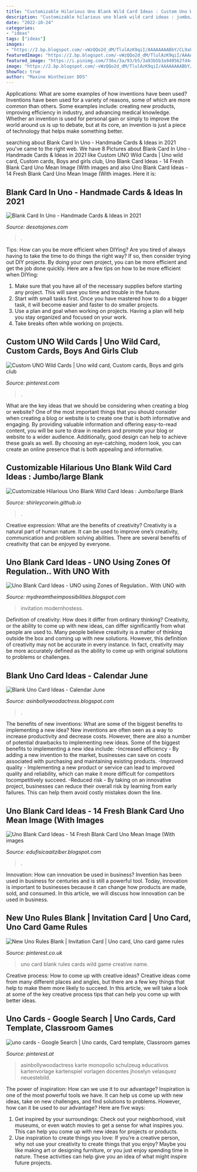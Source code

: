 ```yaml
---
title: "Customizable Hilarious Uno Blank Wild Card Ideas : Custom Uno Wild Cards"
description: "Customizable hilarious uno blank wild card ideas : jumbo/large blank"
date: "2022-10-24"
categories:
- "ideas"
tags: ["ideas"]
images:
- "https://2.bp.blogspot.com/-vWzQQo2d_dM/TlulAzK9qiI/AAAAAAAABbY/CL9aFQwuyeE/s1600/_DSC4784sbb.jpg"
featuredImage: "https://2.bp.blogspot.com/-vWzQQo2d_dM/TlulAzK9qiI/AAAAAAAABbY/CL9aFQwuyeE/s1600/_DSC4784sbb.jpg"
featured_image: "https://i.pinimg.com/736x/3a/93/b5/3a93b5b3a949562fd444d84bbbc2fe9c--uno-cards-game-cards.jpg"
image: "https://2.bp.blogspot.com/-vWzQQo2d_dM/TlulAzK9qiI/AAAAAAAABbY/CL9aFQwuyeE/s1600/_DSC4784sbb.jpg"
ShowToc: true
author: "Maxine Wintheiser DDS"
---
```



Applications: What are some examples of how inventions have been used?
Inventions have been used for a variety of reasons, some of which are more common than others. Some examples include: creating new products, improving efficiency in industry, and advancing medical knowledge. Whether an invention is used for personal gain or simply to improve the world around us is up to debate, but at its core, an invention is just a piece of technology that helps make something better.

	

		
searching about Blank Card In Uno - Handmade Cards &amp; Ideas in 2021 you've came to the right web. We have 8 Pictures about Blank Card In Uno - Handmade Cards &amp; Ideas in 2021 like Custom UNO Wild Cards | Uno wild card, Custom cards, Boys and girls club, Uno Blank Card Ideas - 14 Fresh Blank Card Uno Mean Image (With images and also Uno Blank Card Ideas - 14 Fresh Blank Card Uno Mean Image (With images. Here it is:
		
    
## Blank Card In Uno - Handmade Cards &amp; Ideas In 2021

<img loading=lazy src="https://ih1.redbubble.net/image.1025003621.1779/papergc,500x,w,f8f8f8-pad,1000x1000,f8f8f8.jpg" onerror="this.onerror=null;this.src='https://tse4.mm.bing.net/th?id=OIP.6jE0scVA2C8AqJrBdvgaWQHaHa&amp;pid=15.1';" alt="Blank Card In Uno - Handmade Cards &amp; Ideas in 2021">

_Source: desotojones.com_

>. 

	

Tips: How can you be more efficient when DIYing?
Are you tired of always having to take the time to do things the right way? If so, then consider trying out DIY projects. By doing your own project, you can be more efficient and get the job done quickly. Here are a few tips on how to be more efficient when DIYing: 
1. Make sure that you have all of the necessary supplies before starting any project. This will save you time and trouble in the future.
2. Start with small tasks first. Once you have mastered how to do a bigger task, it will become easier and faster to do smaller projects. 
3. Use a plan and goal when working on projects. Having a plan will help you stay organized and focused on your work. 
4. Take breaks often while working on projects.

    
## Custom UNO Wild Cards | Uno Wild Card, Custom Cards, Boys And Girls Club

<img loading=lazy src="https://i.pinimg.com/736x/93/fb/be/93fbbee83ff4b9ebd3894c3b4d926ea6.jpg" onerror="this.onerror=null;this.src='https://tse1.mm.bing.net/th?id=OIP.S94KlHOhqXKAkWzcEB1S4AHaJ3&amp;pid=15.1';" alt="Custom UNO Wild Cards | Uno wild card, Custom cards, Boys and girls club">

_Source: pinterest.com_

>. 

	

What are the key ideas that we should be considering when creating a blog or website?
One of the most important things that you should consider when creating a blog or website is to create one that is both informative and engaging. By providing valuable information and offering easy-to-read content, you will be sure to draw in readers and promote your blog or website to a wider audience. Additionally, good design can help to achieve these goals as well. By choosing an eye-catching, modern look, you can create an online presence that is both appealing and informative.

    
## Customizable Hilarious Uno Blank Wild Card Ideas : Jumbo/large Blank

<img loading=lazy src="https://ecdn.teacherspayteachers.com/thumbitem/Blank-Editable-Uno-Card-Game-All-4-colors-and-Wild-Cards--4563197-1565155751/original-4563197-1.jpg" onerror="this.onerror=null;this.src='https://tse1.mm.bing.net/th?id=OIP.dv2omPm6Qq32NGTkuO2WGgEOFe&amp;pid=15.1';" alt="Customizable Hilarious Uno Blank Wild Card Ideas : Jumbo/large Blank">

_Source: shirleycorwin.github.io_

>. 

	

Creative expression: What are the benefits of creativity?
Creativity is a natural part of human nature. It can be used to improve one’s creativity, communication and problem solving abilities. There are several benefits of creativity that can be enjoyed by everyone.

    
## Uno Blank Card Ideas - UNO Using Zones Of Regulation.. With UNO With

<img loading=lazy src="https://i.pinimg.com/originals/05/12/d7/0512d72f461c83421881a8616e3c34ac.jpg" onerror="this.onerror=null;this.src='https://tse3.mm.bing.net/th?id=OIP.awp7V87AykQ_s1YQnezi6wHaHa&amp;pid=15.1';" alt="Uno Blank Card Ideas - UNO using Zones of Regulation.. With UNO with">

_Source: mydreamtheimpossibilities.blogspot.com_

>invitation modernhostess. 

	

Definition of creativity: How does it differ from ordinary thinking?
Creativity, or the ability to come up with new ideas, can differ significantly from what people are used to. Many people believe creativity is a matter of thinking outside the box and coming up with new solutions. However, this definition of creativity may not be accurate in every instance. In fact, creativity may be more accurately defined as the ability to come up with original solutions to problems or challenges.

    
## Blank Uno Card Ideas - Calendar June

<img loading=lazy src="https://2.bp.blogspot.com/-vWzQQo2d_dM/TlulAzK9qiI/AAAAAAAABbY/CL9aFQwuyeE/s1600/_DSC4784sbb.jpg" onerror="this.onerror=null;this.src='https://tse4.mm.bing.net/th?id=OIP.vUJrBsBeuuMTS06ywzaBOAHaE8&amp;pid=15.1';" alt="Blank Uno Card Ideas - Calendar June">

_Source: asinbollywoodactress.blogspot.com_

>. 

	

The benefits of new inventions: What are some of the biggest benefits to implementing a new idea?
New inventions are often seen as a way to increase productivity and decrease costs. However, there are also a number of potential drawbacks to implementing new ideas. Some of the biggest benefits to implementing a new idea include: 
-Increased efficiency - By adding a new invention to the market, businesses can save on costs associated with purchasing and maintaining existing products. 
-Improved quality - Implementing a new product or service can lead to improved quality and reliability, which can make it more difficult for competitors tocompetitively succeed. 
-Reduced risk - By taking on an innovative project, businesses can reduce their overall risk by learning from early failures. This can help them avoid costly mistakes down the line.

    
## Uno Blank Card Ideas - 14 Fresh Blank Card Uno Mean Image (With Images

<img loading=lazy src="https://ecdn.teacherspayteachers.com/thumbitem/DRAW-a-sight-word-game-similar-to-UNO-Editable-Version-067322700-1379790438-1554037490/original-883162-2.jpg" onerror="this.onerror=null;this.src='https://tse2.mm.bing.net/th?id=OIP.qWc0zI-iw_smwQqY-XR59QAAAA&amp;pid=15.1';" alt="Uno Blank Card Ideas - 14 Fresh Blank Card Uno Mean Image (With images">

_Source: edufisicaaitziber.blogspot.com_

>. 

	

Innovation: How can innovation be used in business?
Invention has been used in business for centuries and is still a powerful tool. Today, innovation is important to businesses because it can change how products are made, sold, and consumed. In this article, we will discuss how innovation can be used in business.

    
## New Uno Rules Blank | Invitation Card | Uno Card, Uno Card Game Rules

<img loading=lazy src="https://i.pinimg.com/originals/12/05/dd/1205ddd9a5b97f6fd41ebd25944a9b1d.jpg" onerror="this.onerror=null;this.src='https://tse1.mm.bing.net/th?id=OIP.Uvh8UwEOrTnIjGD2FTAwSgHaJ4&amp;pid=15.1';" alt="New Uno Rules Blank | Invitation Card | Uno card, Uno card game rules">

_Source: pinterest.co.uk_

>uno card blank rules cards wild game creative name. 

	

Creative process: How to come up with creative ideas?
Creative ideas come from many different places and angles, but there are a few key things that help to make them more likely to succeed. In this article, we will take a look at some of the key creative process tips that can help you come up with better ideas.

    
## Uno Cards - Google Search | Uno Cards, Card Template, Classroom Games

<img loading=lazy src="https://i.pinimg.com/736x/3a/93/b5/3a93b5b3a949562fd444d84bbbc2fe9c--uno-cards-game-cards.jpg" onerror="this.onerror=null;this.src='https://tse3.mm.bing.net/th?id=OIP.KEebgO7zSyBipUWCapjnWAAAAA&amp;pid=15.1';" alt="uno cards - Google Search | Uno cards, Card template, Classroom games">

_Source: pinterest.at_

>asinbollywoodactress karte monopolio schulzeug educativos kartenvorlage kartenspiel vorlagen docentes jhoselyn velasquez neuestebild. 

	

The power of inspiration: How can we use it to our advantage?
Inspiration is one of the most powerful tools we have. It can help us come up with new ideas, take on new challenges, and find solutions to problems. However, how can it be used to our advantage? Here are five ways: 
1) Get inspired by your surroundings: Check out your neighborhood, visit museums, or even watch movies to get a sense for what inspires you. This can help you come up with new ideas for projects or products. 
2) Use inspiration to create things you love: If you’re a creative person, why not use your creativity to create things that you enjoy? Maybe you like making art or designing furniture, or you just enjoy spending time in nature. These activities can help give you an idea of what might inspire future projects.

